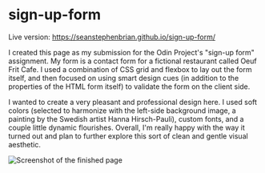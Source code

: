 # sign-up-form

Live version: https://seanstephenbrian.github.io/sign-up-form/

I created this page as my submission for the Odin Project's "sign-up form" assignment. My form is a contact form for a fictional restaurant called Oeuf Frit Cafe. I used a combination of CSS grid and flexbox to lay out the form itself, and then focused on using smart design cues (in addition to the properties of the HTML form itself) to validate the form on the client side.

I wanted to create a very pleasant and professional design here. I used soft colors (selected to harmonize with the left-side background image, a painting by the Swedish artist Hanna Hirsch-Pauli), custom fonts, and a couple little dynamic flourishes. Overall, I'm really happy with the way it turned out and plan to further explore this sort of clean and gentle visual aesthetic.

<img src="screenshot.png" alt="Screenshot of the finished page">